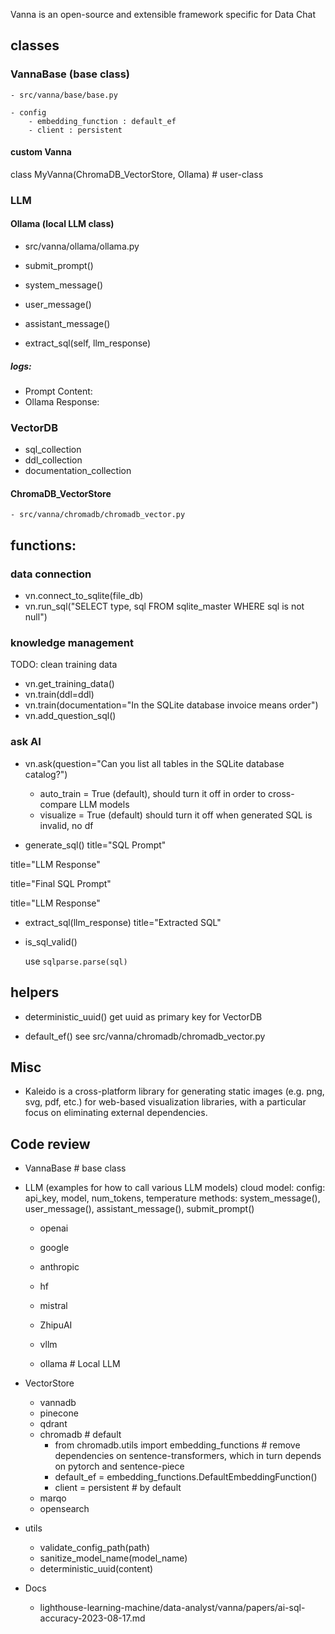Vanna is an open-source and extensible framework specific for Data Chat


## classes

### VannaBase (base class)
    - src/vanna/base/base.py  

    - config  
        - embedding_function : default_ef
        - client : persistent

#### custom Vanna
class MyVanna(ChromaDB_VectorStore, Ollama)  # user-class



### LLM 
#### Ollama  (local LLM class)
- src/vanna/ollama/ollama.py

- submit_prompt()
- system_message()
- user_message()
- assistant_message()
- extract_sql(self, llm_response)

##### logs:
- Prompt Content:
- Ollama Response:
### VectorDB

- sql_collection
- ddl_collection
- documentation_collection

#### ChromaDB_VectorStore
    - src/vanna/chromadb/chromadb_vector.py


## functions:

### data connection
- vn.connect_to_sqlite(file_db)
- vn.run_sql("SELECT type, sql FROM sqlite_master WHERE sql is not null")

### knowledge management
TODO: clean training data

- vn.get_training_data()
- vn.train(ddl=ddl)
- vn.train(documentation="In the SQLite database invoice means order")
- vn.add_question_sql()

### ask AI
- vn.ask(question="Can you list all tables in the SQLite database catalog?")

    - auto_train = True (default), should turn it off in order to cross-compare LLM models
    - visualize = True (default)
    should turn it off when generated SQL is invalid, no df

- generate_sql()
title="SQL Prompt"

title="LLM Response"

title="Final SQL Prompt"

title="LLM Response"

- extract_sql(llm_response)
title="Extracted SQL"


- is_sql_valid()

    use `sqlparse.parse(sql)`


## helpers
- deterministic_uuid()
    get uuid as primary key for VectorDB

- default_ef()
    see src/vanna/chromadb/chromadb_vector.py


## Misc
- Kaleido is a cross-platform library for generating static images (e.g. png, svg, pdf, etc.) for web-based visualization libraries, with a particular focus on eliminating external dependencies.


## Code review
- VannaBase   # base class

- LLM  (examples for how to call various LLM models)
cloud model: 
config: api_key, model, num_tokens, temperature
methods: system_message(), user_message(), assistant_message(), submit_prompt()
	- openai
	- google
	- anthropic
	- hf
	- mistral
	- ZhipuAI

	- vllm
	- ollama  # Local LLM

- VectorStore
	- vannadb
	- pinecone
	- qdrant
	- chromadb  # default
		- from chromadb.utils import embedding_functions  # remove dependencies on sentence-transformers, which in turn depends on pytorch and sentence-piece
		- default_ef = embedding_functions.DefaultEmbeddingFunction()
		- client = persistent  #  by default
	- marqo
	- opensearch
	
	
- utils
	- validate_config_path(path)
	- sanitize_model_name(model_name)
	- deterministic_uuid(content)
	
- Docs
	- lighthouse-learning-machine/data-analyst/vanna/papers/ai-sql-accuracy-2023-08-17.md
	

	